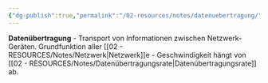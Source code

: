 ```yaml
---
{"dg-publish":true,"permalink":"/02-resources/notes/datenuebertragung/","tags":["netzwerk/übertragung","kommunikation/daten"],"noteIcon":"","updated":"2025-08-27T15:03:19.913+02:00"}
---
```



**Datenübertragung** - Transport von Informationen zwischen Netzwerk-Geräten.
Grundfunktion aller [[02 - RESOURCES/Notes/Netzwerk\|Netzwerk]]e - Geschwindigkeit hängt von [[02 - RESOURCES/Notes/Datenübertragungsrate\|Datenübertragungsrate]] ab.
